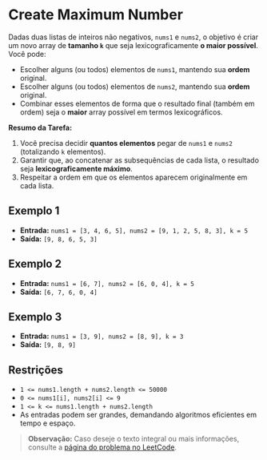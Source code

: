 # Create Maximum Number

Dadas duas listas de inteiros não negativos, `nums1` e `nums2`, o objetivo é criar um novo array de **tamanho `k`** que seja lexicograficamente **o maior possível**. Você pode:
- Escolher alguns (ou todos) elementos de `nums1`, mantendo sua **ordem** original.
- Escolher alguns (ou todos) elementos de `nums2`, mantendo sua **ordem** original.
- Combinar esses elementos de forma que o resultado final (também em ordem) seja o **maior** array possível em termos lexicográficos.

**Resumo da Tarefa:**
1. Você precisa decidir **quantos elementos** pegar de `nums1` e `nums2` (totalizando `k` elementos).
2. Garantir que, ao concatenar as subsequências de cada lista, o resultado seja **lexicograficamente máximo**.
3. Respeitar a ordem em que os elementos aparecem originalmente em cada lista.

## Exemplo 1
- **Entrada:** `nums1 = [3, 4, 6, 5], nums2 = [9, 1, 2, 5, 8, 3], k = 5`
- **Saída:** `[9, 8, 6, 5, 3]`

## Exemplo 2
- **Entrada:** `nums1 = [6, 7], nums2 = [6, 0, 4], k = 5`
- **Saída:** `[6, 7, 6, 0, 4]`

## Exemplo 3
- **Entrada:** `nums1 = [3, 9], nums2 = [8, 9], k = 3`
- **Saída:** `[9, 8, 9]`

## Restrições
- `1 <= nums1.length + nums2.length <= 50000`
- `0 <= nums1[i], nums2[i] <= 9`
- `1 <= k <= nums1.length + nums2.length`
- As entradas podem ser grandes, demandando algoritmos eficientes em tempo e espaço.

> **Observação:** Caso deseje o texto integral ou mais informações,  
> consulte a [página do problema no LeetCode](https://leetcode.com/problems/create-maximum-number/description/).  
